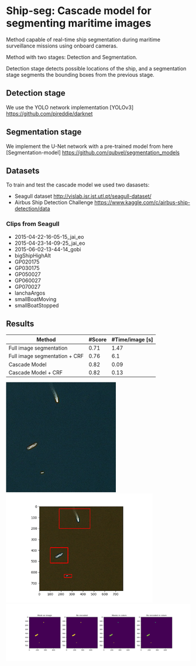 # Ship-seg: Cascade model for segmenting maritime images
Method capable of real-time ship segmentation during maritime surveillance missions using onboard cameras.

Method with two stages: Detection and Segmentation.

Detection stage detects possible locations of the ship, and a segmentation stage segments the bounding boxes from the previous stage.

## Detection stage
We use the YOLO network implementation [YOLOv3] https://github.com/pjreddie/darknet

## Segmentation stage
We implement the U-Net network with a pre-trained model from here [Segmentation-model] https://github.com/qubvel/segmentation_models 

## Datasets
To train and test the cascade model we used two dasasets:
- Seagull dataset http://vislab.isr.ist.utl.pt/seagull-dataset/
- Airbus Ship Detection Challenge https://www.kaggle.com/c/airbus-ship-detection/data 
### Clips from Seagull
- 2015-04-22-16-05-15_jai_eo
- 2015-04-23-14-09-25_jai_eo 
- 2015-06-02-13-44-14_gobi 
- bigShipHighAlt
- GP020175
- GP030175
- GP050027
- GP060027
- GP070027
- lanchaArgos
- smallBoatMoving
- smallBoatStopped

## Results
Method | #Score | #Time/image [s] |
--- | --- | --- | 
Full image segmentation | 0.71 | 1.47 |
Full image segmentation + CRF| 0.76 | 6.1 |
Cascade Model | 0.82 | 0.09 |
Cascade Model + CRF | 0.82 | 0.13 |

<img src="https://github.com/Cpires97/Ship-seg/blob/main/segmentation/results/ex_1/00a3ab3cc.jpg" width="300" /> <img src="https://github.com/Cpires97/Ship-seg/blob/main/segmentation/results/ex_1/bb.png" width="400" />
<img src="https://github.com/Cpires97/Ship-seg/blob/main/segmentation/results/ex_1/Figure_2.png" width="700" />



